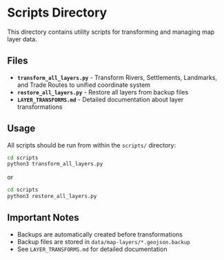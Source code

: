 # Scripts Directory

This directory contains utility scripts for transforming and managing map layer data.

## Files

- **`transform_all_layers.py`** - Transform Rivers, Settlements, Landmarks, and Trade Routes to unified coordinate system
- **`restore_all_layers.py`** - Restore all layers from backup files
- **`LAYER_TRANSFORMS.md`** - Detailed documentation about layer transformations

## Usage

All scripts should be run from within the `scripts/` directory:

```bash
cd scripts
python3 transform_all_layers.py
```

or

```bash
cd scripts
python3 restore_all_layers.py
```

## Important Notes

- Backups are automatically created before transformations
- Backup files are stored in `data/map-layers/*.geojson.backup`
- See `LAYER_TRANSFORMS.md` for detailed documentation
